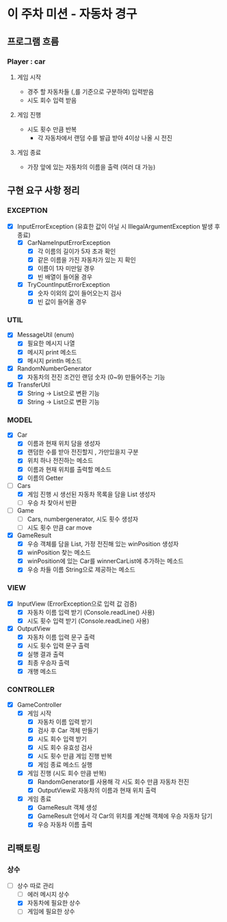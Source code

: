 # 이 주차 미션 - 자동차 경구

## 프로그램 흐름

### Player : car

1. 게임 시작
    - 경주 할 자동차들 (,를 기준으로 구분하여) 입력받음
    - 시도 회수 입력 받음

2. 게임 진행
    - 시도 횟수 만큼 반복
      - 각 자동차에서 랜덤 수를 발급 받아 4이상 나올 시 전진

3. 게임 종료
    - 가장 앞에 있는 자동차의 이름을 출력 (여러 대 가능)

## 구현 요구 사항 정리

### EXCEPTION
- [x] InputErrorException (유효한 값이 아닐 시 IllegalArgumentException 발생 후 종료)
    - [x] CarNameInputErrorException
      - [x] 각 이름의 길이가 5자 초과 확인
      - [x] 같은 이름을 가진 자동차가 있는 지 확인
      - [x] 이름이 1자 미만일 경우
      - [x] 빈 배열이 들어올 경우
    
    - [x] TryCountInputErrorException
      - [x] 숫자 이외의 값이 들어오는지 검사
      - [x] 빈 값이 들어올 경우

### UTIL
- [x] MessageUtil (enum)
  - [x] 필요한 메시지 나열
  - [x] 메시지 print 메소드
  - [x] 메시지 println 메소드

- [x] RandomNumberGenerator
  - [x] 자동차의 전진 조건인 랜덤 숫자 (0~9) 만들어주는 기능

- [x] TransferUtil
  - [x] String -> List<String>으로 변환 기능
  - [x] String -> List<Car>으로 변환 기능

### MODEL
- [x] Car
  - [x] 이름과 현재 위치 담을 생성자
  - [x] 랜덤한 수를 받아 전진할지 , 가만있을지 구분
  - [x] 위치 하나 전진하는 메소드
  - [x] 이름과 현재 위치를 출력할 메소드
  - [x] 이름의 Getter

- [ ] Cars
  - [x] 게임 진행 시 생선된 자동차 목록을 담을 List<Car> 생성자
  - [ ] 우승 차 찾아서 반환

- [ ] Game
  - [ ] Cars, numbergenerator, 시도 횟수 생성자
  - [ ] 시도 횟수 만큼 car move

- [x] GameResult
  - [x] 우승 객체를 담을 List<Car>, 가정 전진해 있는 winPosition 생성자
  - [x] winPosition 찾는 메소드
  - [x] winPosition에 있는 Car를 winnerCarList에 추가하는 메소드
  - [x] 우승 차들 이름 String으로 제공하는 메소드

### VIEW
- [x] InputView (ErrorException으로 입력 값 검증)
  - [x] 자동차 이름 입력 받기 (Console.readLine() 사용)
  - [x] 시도 횟수 입력 받기 (Console.readLine() 사용)

- [x] OutputView
  - [x] 자동차 이름 입력 문구 출력
  - [x] 시도 횟수 입력 문구 출력
  - [x] 실행 결과 출력
  - [x] 최종 우승자 출력
  - [x] 개행 메소드

### CONTROLLER
- [x] GameController
  - [x] 게임 시작
    - [x] 자동차 이름 입력 받기
    - [x] 검사 후 Car 객체 만들기
    - [x] 시도 회수 입력 받기
    - [x] 시도 회수 유효성 검사
    - [x] 시도 횟수 만큼 게임 진행 반복
    - [x] 게임 종료 메소드 실행

  - [x] 게임 진행 (시도 회수 만큼 반복) 
    - [x] RandomGenerator를 사용해 각 시도 회수 만큼 자동차 전진
    - [x] OutputView로 자동차의 이름과 현재 위치 출력

  - [x] 게임 종료
    - [x] GameResult 객체 생성
    - [x] GameResult 안에서 각 Car의 위치를 계산해 객체에 우승 자동차 담기
    - [x] 우승 자동차 이름 출력

## 리팩토링

### 상수
- [ ] 상수 따로 관리
  - [ ] 에러 메시지 상수
  - [x] 자동차에 필요한 상수
  - [ ] 게임에 필요한 상수
